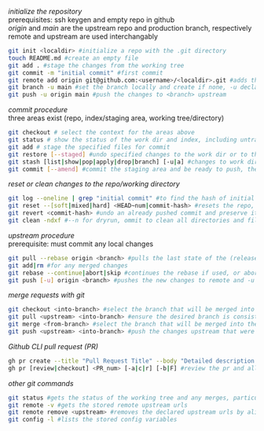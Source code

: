 _initialize the repository_\
prerequisites: ssh keygen and empty repo in github\
*origin* and *main* are the upstream repo and production branch, respectively\
remote and upstream are used interchangably
```bash
git init <localdir> #initialize a repo with the .git directory
touch README.md #create an empty file
git add . #stage the changes from the working tree
git commit -m "initial commit" #first commit
git remote add origin git@github.com:<username>/<localdir>.git #adds the upstream url, must be valid
git branch -u main #set the branch locally and create if none, -u declares the upstream branch
git push -u origin main #push the changes to <branch> upstream
```

_commit procedure_\
three areas exist (repo, index/staging area, working tree/directory)
```bash
git checkout # select the context for the areas above
git status # show the status of the work dir and index, including untracked files
git add # stage the specified files for commit
git restore [--staged] #undo specified changes to the work dir or to the index (with --staged)
git stash [list|show|pop|apply|drop|branch] [-u|a] #changes to work dir and index are saved to and applied from the stash stack, -u includes untracked files, -a includes all including ignored files 
git commit [--amend] #commit the staging area and be ready to push, the --amend option modifies the last commit before push and assigns a new hash
```

_reset or clean changes to the repo/working directory_
```bash 
git log --oneline | grep "initial commit" #to find the hash of initial or other commit message
git reset --[soft|mixed|hard] <HEAD~num|commit-hash> #resets the repo, then index, and finally working tree respectively to a specified commit
git revert <commit-hash> #undo an already pushed commit and preserve its history
git clean -ndxf #--n for dryrun, ommit to clean all directories and files from the working tree
```

_upstream procedure_\
prerequisite: must commit any local changes
```bash
git pull --rebase origin <branch> #pulls the last state of the (release) branch from upstream, --rebase is used when the working branch is deviated from upstream and tries to apply any local commits on top
git add|rm #for any merged changes
git rebase --continue|abort|skip #continues the rebase if used, or aborts, or skips the commit entirely
git push [-u] origin <branch> #pushes the new changes to remote and -u sets the remote branch
```

_merge requests with git_
```bash
git checkout <into-branch> #select the branch that will be merged into such as main or dev
git pull <upstream> <into-branch> #ensure the desired branch is consistent with upstream
git merge <from-branch> #select the branch that will be merged into the current branch
git push <upstream> <into-branch> #push the changes upstream that were merged
```

_Github CLI pull request (PR)_
```bash
gh pr create --title "Pull Request Title" --body "Detailed description of changes" --base main --head your-feature-branch #initiate the pull request
gh pr [review|checkout] <PR_num> [-a|c|r] [-b|F] #review the pr and allows for checkout, -a approves, -c adds a comment, -r requests a change. Comments: -b for inline, -F for file
```

_other git commands_
```bash
git status #gets the status of the working tree and any merges, particularly if there are any merge conflicts
git remote -v #gets the stored remote upstream urls
git remote remove <upstream> #removes the declared upstream urls by alias
git config -l #lists the stored config variables
```